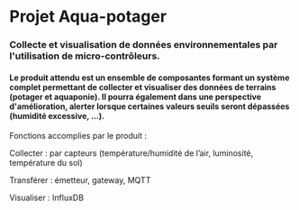 # Projet Aqua-potager
### Collecte et visualisation de données environnementales par l'utilisation de micro-contrôleurs.

#### Le produit attendu est un ensemble de composantes formant un système complet permettant de collecter et visualiser des données de terrains (potager et aquaponie). Il pourra également dans une perspective d'amélioration, alerter lorsque certaines valeurs seuils seront dépassées (humidité excessive, …).

Fonctions accomplies par le produit : 

Collecter : par capteurs (température/humidité de l’air, luminosité, température du sol)

Transférer : émetteur, gateway, MQTT

Visualiser : InfluxDB
